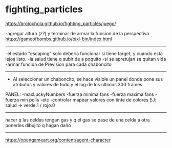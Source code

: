 # fighting_particles
https://brotochola.github.io/fighting_particles/juego/

-agregar altura (z?) y terminar de armar la funcion de la perspectiva
https://gameofbombs.github.io/pixi-bin/index.html

---

-el estado "escaping" solo deberia funcionar si tiene target, y cuando esta lejos listo.
-la salud tiene q subir de a poquito
-si se apretujan se quitan vida
-armar funcion de Prevision para cada chaboncito

---

- Al seleccionar un chaboncito, se hace visible un panel donde pone sus atributos y valores de todo y el log de los ultimos 300 frames

PANEL:
-maxLuckyNumbers
-fuerza minima fans
-fuerza maxima fans
-fuerza min polis
-etc
-controlar mapear valores con tinte de colores
EJ: salud -> verde:1 / rojo:0

---

hacer q las celdas tengan gas
y q el gas se pase de una celda a otra
ponerles dibujito
q hagan daño

---

https://opengameart.org/content/agent-character

